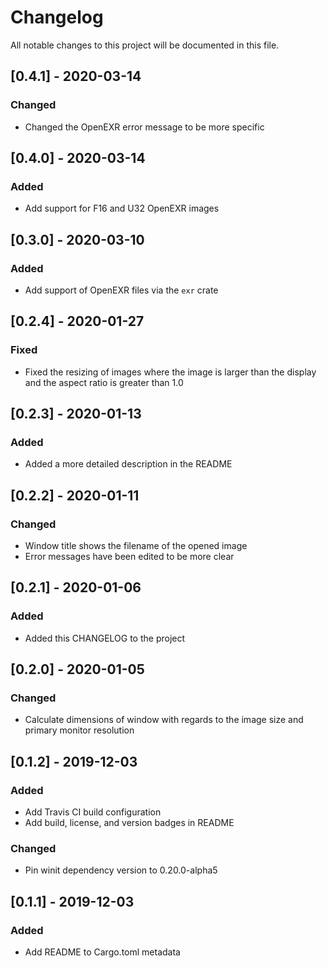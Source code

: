 # Changelog
All notable changes to this project will be documented in this file.


## [0.4.1] - 2020-03-14
### Changed

- Changed the OpenEXR error message to be more specific


## [0.4.0] - 2020-03-14
### Added
- Add support for F16 and U32 OpenEXR images


## [0.3.0] - 2020-03-10
### Added
- Add support of OpenEXR files via the `exr` crate


## [0.2.4] - 2020-01-27
### Fixed
- Fixed the resizing of images where the image is larger than the display and the aspect ratio is greater than 1.0


## [0.2.3] - 2020-01-13
### Added
- Added a more detailed description in the README


## [0.2.2] - 2020-01-11
### Changed
- Window title shows the filename of the opened image
- Error messages have been edited to be more clear


## [0.2.1] - 2020-01-06
### Added
- Added this CHANGELOG to the project


## [0.2.0] - 2020-01-05
### Changed
- Calculate dimensions of window with regards to the image size and primary monitor resolution


## [0.1.2] - 2019-12-03
### Added
- Add Travis CI build configuration
- Add build, license, and version badges in README

### Changed
- Pin winit dependency version to 0.20.0-alpha5


## [0.1.1] - 2019-12-03
### Added
- Add README to Cargo.toml metadata
